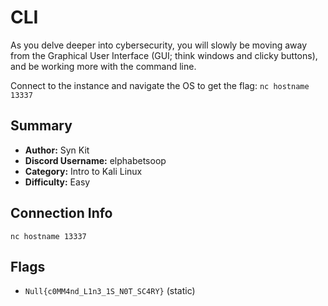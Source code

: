 # CLI
As you delve deeper into cybersecurity, you will slowly be moving away from the Graphical User Interface (GUI; think windows and clicky buttons), and be working more with the command line.

Connect to the instance and navigate the OS to get the flag: `nc hostname 13337`

## Summary
- **Author:** Syn Kit
- **Discord Username:** elphabetsoop 
- **Category:** Intro to Kali Linux
- **Difficulty:** Easy
  
## Connection Info
`nc hostname 13337`

## Flags
- `Null{c0MM4nd_L1n3_1S_N0T_SC4RY}` (static)
